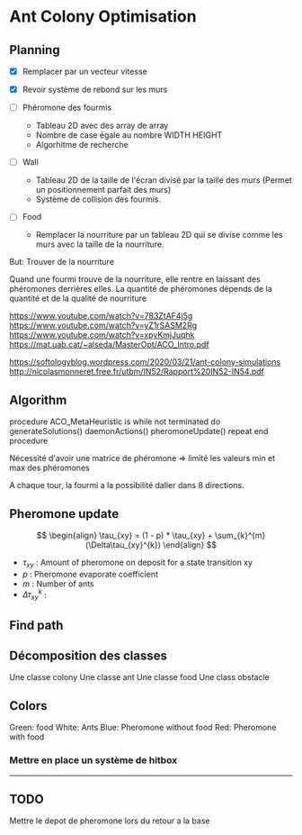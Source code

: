 # Ant Colony Optimisation

## Planning

- [X] Remplacer par un vecteur vitesse
- [X] Revoir système de rebond sur les murs

- [ ] Phéromone des fourmis
    - Tableau 2D avec des array de array 
    - Nombre de case égale au nombre WIDTH HEIGHT   
    - Algorhitme de recherche

- [ ] Wall
    - Tableau 2D de la taille de l'écran divisé par la taille des murs (Permet un positionnement parfait des murs)
    - Système de collision des fourmis.

- [ ] Food
    - Remplacer la nourriture par un tableau 2D qui se divise comme les murs avec la taille de la nourriture.



But: Trouver de la nourriture

Quand une fourmi trouve de la nourriture, elle rentre en laissant des phéromones derrières elles.
La quantité de phéromones dépends de la quantité et de la qualité de nourriture 

https://www.youtube.com/watch?v=783ZtAF4j5g
https://www.youtube.com/watch?v=yZ1rSASM2Rg
https://www.youtube.com/watch?v=xpyKmjJuqhk
https://mat.uab.cat/~alseda/MasterOpt/ACO_Intro.pdf

https://softologyblog.wordpress.com/2020/03/21/ant-colony-simulations
http://nicolasmonneret.free.fr/utbm/IN52/Rapport%20IN52-IN54.pdf

## Algorithm 

procedure ACO_MetaHeuristic is
    while not terminated do
        generateSolutions()
        daemonActions()
        pheromoneUpdate()
    repeat
end procedure

Nécessité d'avoir une matrice de phéromone => limité les valeurs min et max des phéromones

A chaque tour, la fourmi a la possibilité daller dans 8 directions.


## Pheromone update

$$
\begin{align}
    \tau_{xy} = (1 - p) * \tau_{xy} + \sum_{k}^{m}(\Delta\tau_{xy}^{k})
\end{align}
$$

* $\tau_{xy}$ : Amount of pheromone on deposit for a state transition xy 
* $p$ : Pheromone evaporate coefficient
* $m$ : Number of ants
* $\Delta\tau_{xy}^{k}$ : 

## Find path

    






## Décomposition des classes
Une classe colony
Une classe ant
Une classe food
Une class obstacle

## Colors

Green: food
White: Ants
Blue: Pheromone without food
Red: Pheromone with food


### Mettre en place un système de hitbox

--------------------------

## TODO

Mettre le depot de pheromone lors du retour a la base